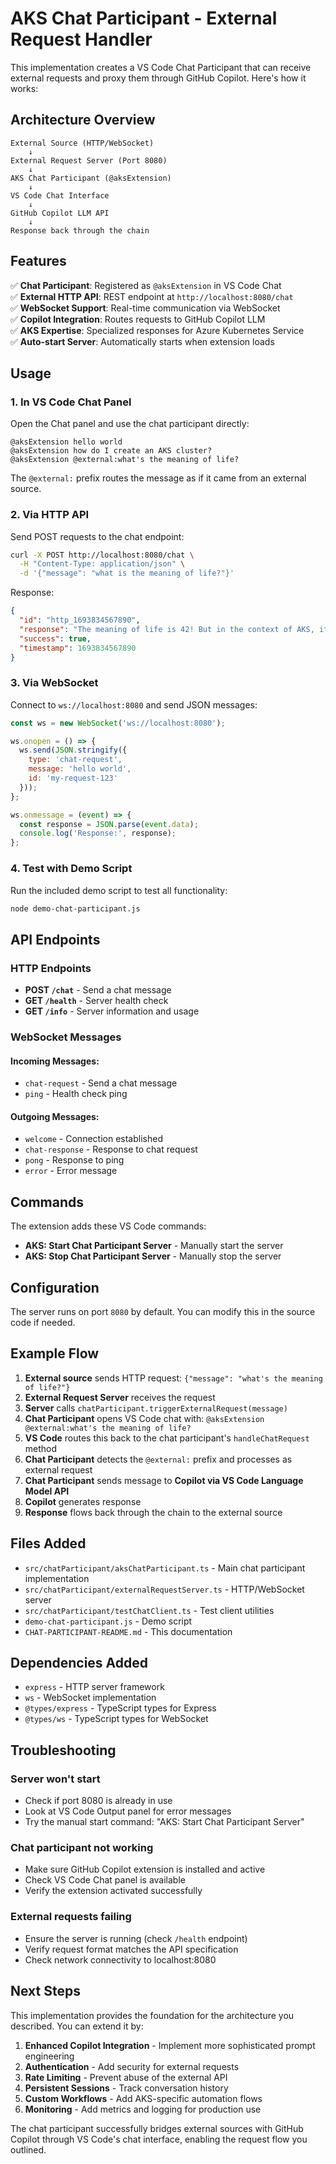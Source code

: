 # AKS Chat Participant - External Request Handler

This implementation creates a VS Code Chat Participant that can receive external requests and proxy them through GitHub Copilot. Here's how it works:

## Architecture Overview

```
External Source (HTTP/WebSocket) 
    ↓
External Request Server (Port 8080)
    ↓
AKS Chat Participant (@aksExtension)
    ↓
VS Code Chat Interface
    ↓
GitHub Copilot LLM API
    ↓
Response back through the chain
```

## Features

✅ **Chat Participant**: Registered as `@aksExtension` in VS Code Chat  
✅ **External HTTP API**: REST endpoint at `http://localhost:8080/chat`  
✅ **WebSocket Support**: Real-time communication via WebSocket  
✅ **Copilot Integration**: Routes requests to GitHub Copilot LLM  
✅ **AKS Expertise**: Specialized responses for Azure Kubernetes Service  
✅ **Auto-start Server**: Automatically starts when extension loads  

## Usage

### 1. In VS Code Chat Panel

Open the Chat panel and use the chat participant directly:

```
@aksExtension hello world
@aksExtension how do I create an AKS cluster?
@aksExtension @external:what's the meaning of life?
```

The `@external:` prefix routes the message as if it came from an external source.

### 2. Via HTTP API

Send POST requests to the chat endpoint:

```bash
curl -X POST http://localhost:8080/chat \
  -H "Content-Type: application/json" \
  -d '{"message": "what is the meaning of life?"}'
```

Response:
```json
{
  "id": "http_1693834567890",
  "response": "The meaning of life is 42! But in the context of AKS, it's ensuring your Kubernetes clusters run smoothly...",
  "success": true,
  "timestamp": 1693834567890
}
```

### 3. Via WebSocket

Connect to `ws://localhost:8080` and send JSON messages:

```javascript
const ws = new WebSocket('ws://localhost:8080');

ws.onopen = () => {
  ws.send(JSON.stringify({
    type: 'chat-request',
    message: 'hello world',
    id: 'my-request-123'
  }));
};

ws.onmessage = (event) => {
  const response = JSON.parse(event.data);
  console.log('Response:', response);
};
```

### 4. Test with Demo Script

Run the included demo script to test all functionality:

```bash
node demo-chat-participant.js
```

## API Endpoints

### HTTP Endpoints

- **POST `/chat`** - Send a chat message
- **GET `/health`** - Server health check
- **GET `/info`** - Server information and usage

### WebSocket Messages

#### Incoming Messages:
- `chat-request` - Send a chat message
- `ping` - Health check ping

#### Outgoing Messages:
- `welcome` - Connection established
- `chat-response` - Response to chat request
- `pong` - Response to ping
- `error` - Error message

## Commands

The extension adds these VS Code commands:

- **AKS: Start Chat Participant Server** - Manually start the server
- **AKS: Stop Chat Participant Server** - Manually stop the server

## Configuration

The server runs on port `8080` by default. You can modify this in the source code if needed.

## Example Flow

1. **External source** sends HTTP request: `{"message": "what's the meaning of life?"}`
2. **External Request Server** receives the request
3. **Server** calls `chatParticipant.triggerExternalRequest(message)`
4. **Chat Participant** opens VS Code chat with: `@aksExtension @external:what's the meaning of life?`
5. **VS Code** routes this back to the chat participant's `handleChatRequest` method
6. **Chat Participant** detects the `@external:` prefix and processes as external request
7. **Chat Participant** sends message to **Copilot via VS Code Language Model API**
8. **Copilot** generates response
9. **Response** flows back through the chain to the external source

## Files Added

- `src/chatParticipant/aksChatParticipant.ts` - Main chat participant implementation
- `src/chatParticipant/externalRequestServer.ts` - HTTP/WebSocket server
- `src/chatParticipant/testChatClient.ts` - Test client utilities
- `demo-chat-participant.js` - Demo script
- `CHAT-PARTICIPANT-README.md` - This documentation

## Dependencies Added

- `express` - HTTP server framework
- `ws` - WebSocket implementation
- `@types/express` - TypeScript types for Express
- `@types/ws` - TypeScript types for WebSocket

## Troubleshooting

### Server won't start
- Check if port 8080 is already in use
- Look at VS Code Output panel for error messages
- Try the manual start command: "AKS: Start Chat Participant Server"

### Chat participant not working
- Make sure GitHub Copilot extension is installed and active
- Check VS Code Chat panel is available
- Verify the extension activated successfully

### External requests failing
- Ensure the server is running (check `/health` endpoint)
- Verify request format matches the API specification
- Check network connectivity to localhost:8080

## Next Steps

This implementation provides the foundation for the architecture you described. You can extend it by:

1. **Enhanced Copilot Integration** - Implement more sophisticated prompt engineering
2. **Authentication** - Add security for external requests
3. **Rate Limiting** - Prevent abuse of the external API
4. **Persistent Sessions** - Track conversation history
5. **Custom Workflows** - Add AKS-specific automation flows
6. **Monitoring** - Add metrics and logging for production use

The chat participant successfully bridges external sources with GitHub Copilot through VS Code's chat interface, enabling the request flow you outlined.
